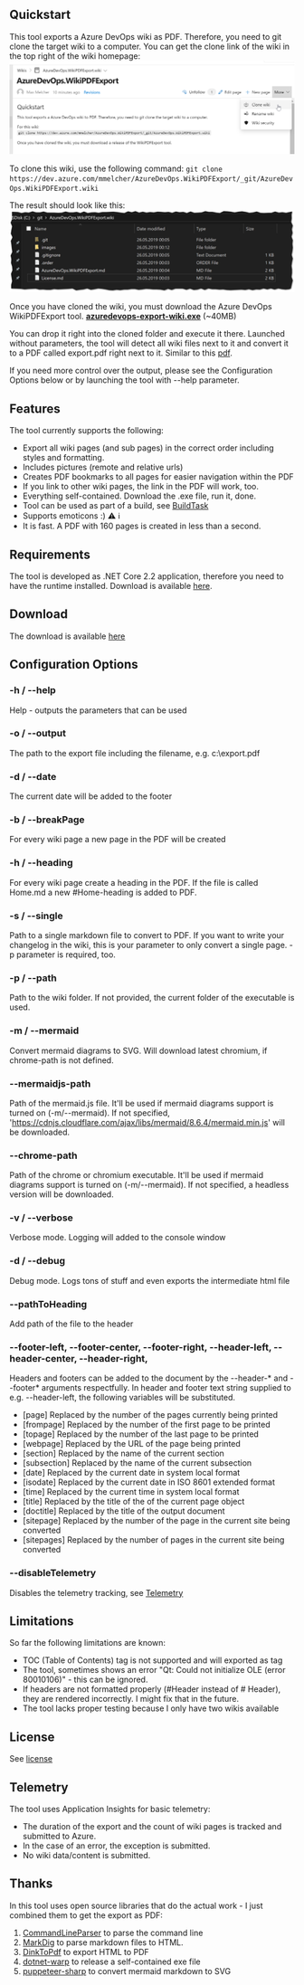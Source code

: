 ## Quickstart
This tool exports a Azure DevOps wiki as PDF. Therefore, you need to git clone the target wiki to a computer. You can get the clone link of the wiki in the top right of the wiki homepage:
![Clone a wiki](images/CloneWiki.png)

To clone this wiki, use the following command:
`git clone https://dev.azure.com/mmelcher/AzureDevOps.WikiPDFExport/_git/AzureDevOps.WikiPDFExport.wiki`

The result should look like this: 
![Cloned wiki repository](images/Clone.png)
 
Once you have cloned the wiki, you must download the Azure DevOps WikiPDFExport tool.
**[azuredevops-export-wiki.exe](https://github.com/MaxMelcher/AzureDevOps.WikiPDFExport/releases)** (~40MB)

You can drop it right into the cloned folder and execute it there. 
Launched without parameters, the tool will detect all wiki files next to it and convert it to a PDF called export.pdf right next to it. Similar to this [pdf](https://dev.azure.com/mmelcher/8036eca1-fd9e-4c0f-8bef-646b32fbda0b/_apis/git/repositories/e08d1ada-7794-4b89-a3ea-cb64a26683c3/Items?path=%2Fexport.pdf&versionDescriptor%5BversionOptions%5D=0&versionDescriptor%5BversionType%5D=0&versionDescriptor%5Bversion%5D=master&download=true&resolveLfs=true&%24format=octetStream&api-version=5.0-preview.1).

If you need more control over the output, please see the Configuration Options below or by launching the tool with --help parameter.

## Features

The tool currently supports the following:
* Export all wiki pages (and sub pages) in the correct order including styles and formatting.
* Includes pictures (remote and relative urls)
* Creates PDF bookmarks to all pages for easier navigation within the PDF
* If you link to other wiki pages, the link in the PDF will work, too. 
* Everything self-contained. Download the .exe file, run it, done.
* Tool can be used as part of a build, see [BuildTask](AzureDevOps.WikiPDFExport/Build-Task.md)
* Supports emoticons :) ⚠ ℹ
* It is fast. A PDF with 160 pages is created in less than a second.

## Requirements

The tool is developed as .NET Core 2.2 application, therefore you need to have the runtime installed. Download is available [here](https://dotnet.microsoft.com/download).

## Download

The download is available [here](https://github.com/MaxMelcher/AzureDevOps.WikiPDFExport/releases)

## Configuration Options

### -h / --help
Help - outputs the parameters that can be used

### -o / --output
The path to the export file including the filename, e.g. c:\export.pdf

### -d / --date 
The current date will be added to the footer

### -b / --breakPage
For every wiki page a new page in the PDF will be created

### -h / --heading
For every wiki page create a heading in the PDF. If the file is called Home.md a new #Home-heading is added to PDF.

### -s / --single
Path to a single markdown file to convert to PDF. If you want to write your changelog in the wiki, this is your parameter to only convert a single page. 
-p parameter is required, too.

### -p / --path
Path to the wiki folder. If not provided, the current folder of the executable is used.

### -m / --mermaid
Convert mermaid diagrams to SVG. Will download latest chromium, if chrome-path is not defined.

### --mermaidjs-path
Path of the mermaid.js file. It'll be used if mermaid diagrams support is turned on (-m/--mermaid). If not specified, 'https://cdnjs.cloudflare.com/ajax/libs/mermaid/8.6.4/mermaid.min.js' will be downloaded.

### --chrome-path
Path of the chrome or chromium executable. It'll be used if mermaid diagrams support is turned on (-m/--mermaid). If not specified, a headless version will be downloaded.

### -v / --verbose
Verbose mode. Logging will added to the console window

### -d / --debug
Debug mode. Logs tons of stuff and even exports the intermediate html file

### --pathToHeading
Add path of the file to the header

### --footer-left, --footer-center, --footer-right, --header-left, --header-center, --header-right,
Headers and footers can be added to the document by the --header-* and
  --footer* arguments respectfully.  In header and footer text string supplied
  to e.g. --header-left, the following variables will be substituted.

   * [page]       Replaced by the number of the pages currently being printed
   * [frompage]   Replaced by the number of the first page to be printed
   * [topage]     Replaced by the number of the last page to be printed
   * [webpage]    Replaced by the URL of the page being printed
   * [section]    Replaced by the name of the current section
   * [subsection] Replaced by the name of the current subsection
   * [date]       Replaced by the current date in system local format
   * [isodate]    Replaced by the current date in ISO 8601 extended format
   * [time]       Replaced by the current time in system local format
   * [title]      Replaced by the title of the of the current page object
   * [doctitle]   Replaced by the title of the output document
   * [sitepage]   Replaced by the number of the page in the current site being converted
   * [sitepages]  Replaced by the number of pages in the current site being converted

### --disableTelemetry
Disables the telemetry tracking, see [Telemetry](#telemetry)

## Limitations

So far the following limitations are known:
* TOC (Table of Contents) tag is not supported and will exported as tag
* The tool, sometimes shows an error "Qt: Could not initialize OLE (error 80010106)" - this can be ignored.
* If headers are not formatted properly (#Header instead of # Header), they are rendered incorrectly. I might fix that in the future.
* The tool lacks proper testing because I only have two wikis available

## License
See [license](/AzureDevOps.WikiPDFExport/License.md)

## Telemetry
The tool uses Application Insights for basic telemetry:
- The duration of the export and the count of wiki pages is tracked and submitted to Azure. 
- In the case of an error, the exception is submitted. 
- No wiki data/content is submitted.

## Thanks

In this tool uses open source libraries that do the actual work - I just combined them to get the export as PDF:
1. [CommandLineParser](https://github.com/commandlineparser/commandline) to parse the command line
1. [MarkDig](https://github.com/lunet-io/markdig/) to parse markdown files to HTML.
1. [DinkToPdf](https://github.com/rdvojmoc/DinkToPdf) to export HTML to PDF
1. [dotnet-warp](https://github.com/Hubert-Rybak/dotnet-warp) to release a self-contained exe file
1. [puppeteer-sharp](https://github.com/hardkoded/puppeteer-sharp) to convert mermaid markdown to SVG
